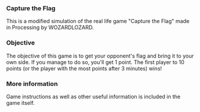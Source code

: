 ### Capture the Flag
This is a modified simulation of the real life game "Capture the Flag" made in Processing by WOZARDLOZARD.

### Objective
The objective of this game is to get your opponent's flag and bring it to your own side. If you manage to do so, you'll get 1 point. The first player to 10 points (or the player with the most points after 3 minutes) wins!

### More information
Game instructions as well as other useful information is included in the game itself. 